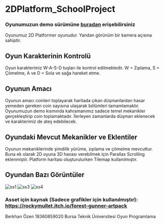 # 2DPlatform_SchoolProject
### Oyunumuzun demo sürümüne [buradan](https://berkhanozen.itch.io/2dplatform-schoolproject) erişebilirsiniz
Oyunumuz 2D Platformer oyunudur. Yandan görünüm bir kamera açısına sahiptir. 
## Oyun Karakterinin Kontrolü
Oyun karakterimiz W-A-S-D tuşları ile kontrol edilmektedir.
W = Zıplama, S = Çömelme, A ve D = Sola ve sağa hareket etme.
## Oyunun Amacı 
Oyunun amacı coinleri toplayarak haritada çıkan düşmanlardan hasar yemeden gereken coin sayısına ulaşarak bölümleri tamamlamaktır. Oyunumuzun demo kısmında kahramanımız sadece temel mekanikler gerçekleştirip coin toplamaktadır. İlerleyen zamanlarda düşman eklenecek ve karakterimiz de ateş edebilecek. 

## Oyundaki Mevcut Mekanikler ve Eklentiler
Oyunun mekaniklerinde şimdilik yürüme, zıplama ve çömelme mevcuttur. Buna ek olarak 2D oyuna 3D havası verebilmek için Parallax Scrolling eklenmiştir. Platform haritası oluşturulurken Tilemap kullanılmıştır.
## Oyundan Bazı Görüntüler
![ss1](https://github.com/zulaltak/2DPlatform_SchoolProject-1/blob/main/ss/ss1.jpeg)
![ss3](https://github.com/zulaltak/2DPlatform_SchoolProject-1/blob/main/ss/ss3.jpeg)
![ss4](https://github.com/zulaltak/2DPlatform_SchoolProject-1/blob/main/ss/ss4.jpeg)
### Asset için kaynak (Sadece grafikler için kullanılmıştır): https://rockymullet.itch.io/forest-gunner-artpack

Berkhan Özen
18360859020
Bursa Teknik Üniversitesi
Oyun Programlama
